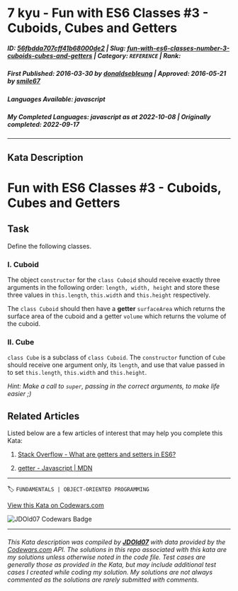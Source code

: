 # 7 kyu - Fun with ES6 Classes #3 - Cuboids, Cubes and Getters

##### **ID**: [56fbdda707cff41b68000de2](https://www.codewars.com/kata/56fbdda707cff41b68000de2) | **Slug**: [fun-with-es6-classes-number-3-cuboids-cubes-and-getters](https://www.codewars.com/kata/56fbdda707cff41b68000de2) | **Category**: `REFERENCE` | **Rank**: <span style="color:white">7 kyu</span>

##### **First Published**: 2016-03-30 ***by*** [donaldsebleung](https://www.codewars.com/users/donaldsebleung) | **Approved**: 2016-05-21 ***by*** [smile67](https://www.codewars.com/users/smile67)

##### **Languages Available**: javascript

##### **My Completed Languages**: javascript ***as at*** 2022-10-08 | **Originally completed**: 2022-09-17

---

## Kata Description


# Fun with ES6 Classes #3 - Cuboids, Cubes and Getters



## Task



Define the following classes.



### I. Cuboid



The object ```constructor``` for the ```class Cuboid``` should receive exactly three arguments in the following order: ```length, width, height``` and store these three values in ```this.length```, ```this.width``` and ```this.height``` respectively.



The ```class Cuboid``` should then have a **getter** ```surfaceArea``` which returns the surface area of the cuboid and a getter ```volume``` which returns the volume of the cuboid.



### II. Cube



```class Cube``` is a subclass of ```class Cuboid```.  The ```constructor``` function of ```Cube``` should receive one argument only, its ```length```, and use that value passed in to set ```this.length```, ```this.width``` and ```this.height```.



*Hint: Make a call to ```super```, passing in the correct arguments, to make life easier ;)*



## Related Articles



Listed below are a few articles of interest that may help you complete this Kata:



1. [Stack Overflow - What are getters and setters in ES6?](http://stackoverflow.com/questions/28222276/what-are-getters-and-setters-for-in-ecmascript-6-classes)

2. [getter - Javascript | MDN](https://developer.mozilla.org/en-US/docs/Web/JavaScript/Reference/Functions/get)

---


🏷 `FUNDAMENTALS | OBJECT-ORIENTED PROGRAMMING`


[View this Kata on Codewars.com](https://www.codewars.com/kata/56fbdda707cff41b68000de2)

![](https://www.codewars.com/users/jdold07/badges/large "JDOld07 Codewars Badge")

---

###### *This Kata description was compiled by [**JDOld07**](https://tpstech.dev) with data provided by the [Codewars.com](https://www.codewars.com) API.  The solutions in this repo associated with this kata are my solutions unless otherwise noted in the code file.  Test cases are generally those as provided in the Kata, but may include additional test cases I created while coding my solution.  My solutions are not always commented as the solutions are rarely submitted with comments.*
